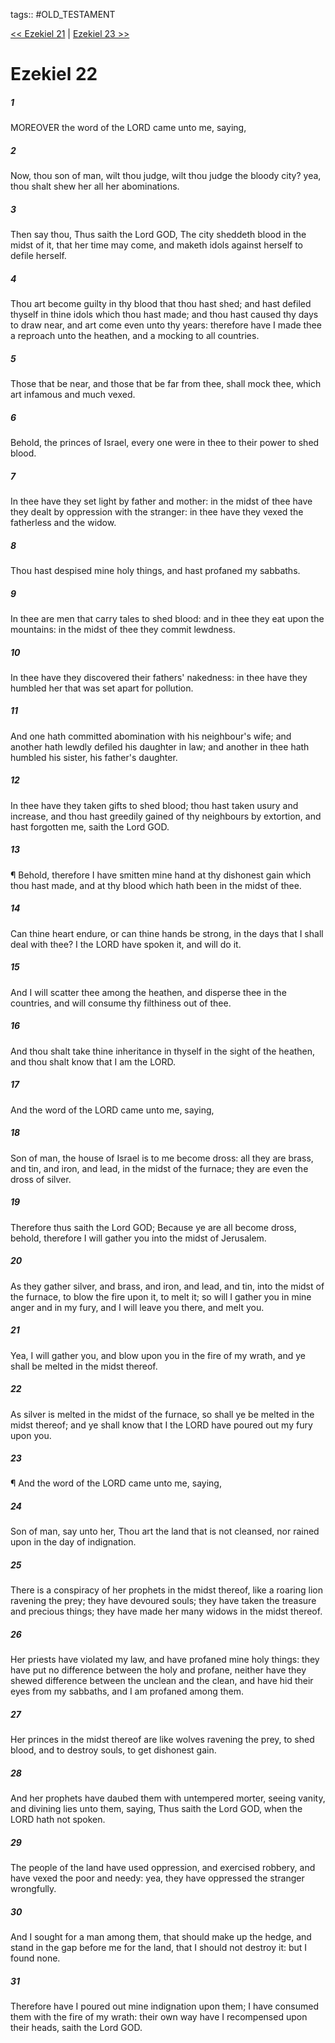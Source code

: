 tags:: #OLD_TESTAMENT

[<< Ezekiel 21](OLD_TESTAMENT/26_Ezekiel/Ezekiel_21.md) | [Ezekiel 23 >>](OLD_TESTAMENT/26_Ezekiel/Ezekiel_23.md)

# Ezekiel 22

##### 1

MOREOVER the word of the LORD came unto me, saying,

##### 2

Now, thou son of man, wilt thou judge, wilt thou judge the bloody city? yea, thou shalt shew her all her abominations.

##### 3

Then say thou, Thus saith the Lord GOD, The city sheddeth blood in the midst of it, that her time may come, and maketh idols against herself to defile herself.

##### 4

Thou art become guilty in thy blood that thou hast shed; and hast defiled thyself in thine idols which thou hast made; and thou hast caused thy days to draw near, and art come even unto thy years: therefore have I made thee a reproach unto the heathen, and a mocking to all countries.

##### 5

Those that be near, and those that be far from thee, shall mock thee, which art infamous and much vexed.

##### 6

Behold, the princes of Israel, every one were in thee to their power to shed blood.

##### 7

In thee have they set light by father and mother: in the midst of thee have they dealt by oppression with the stranger: in thee have they vexed the fatherless and the widow.

##### 8

Thou hast despised mine holy things, and hast profaned my sabbaths.

##### 9

In thee are men that carry tales to shed blood: and in thee they eat upon the mountains: in the midst of thee they commit lewdness.

##### 10

In thee have they discovered their fathers' nakedness: in thee have they humbled her that was set apart for pollution.

##### 11

And one hath committed abomination with his neighbour's wife; and another hath lewdly defiled his daughter in law; and another in thee hath humbled his sister, his father's daughter.

##### 12

In thee have they taken gifts to shed blood; thou hast taken usury and increase, and thou hast greedily gained of thy neighbours by extortion, and hast forgotten me, saith the Lord GOD.

##### 13

¶ Behold, therefore I have smitten mine hand at thy dishonest gain which thou hast made, and at thy blood which hath been in the midst of thee.

##### 14

Can thine heart endure, or can thine hands be strong, in the days that I shall deal with thee? I the LORD have spoken it, and will do it.

##### 15

And I will scatter thee among the heathen, and disperse thee in the countries, and will consume thy filthiness out of thee.

##### 16

And thou shalt take thine inheritance in thyself in the sight of the heathen, and thou shalt know that I am the LORD.

##### 17

And the word of the LORD came unto me, saying,

##### 18

Son of man, the house of Israel is to me become dross: all they are brass, and tin, and iron, and lead, in the midst of the furnace; they are even the dross of silver.

##### 19

Therefore thus saith the Lord GOD; Because ye are all become dross, behold, therefore I will gather you into the midst of Jerusalem.

##### 20

As they gather silver, and brass, and iron, and lead, and tin, into the midst of the furnace, to blow the fire upon it, to melt it; so will I gather you in mine anger and in my fury, and I will leave you there, and melt you.

##### 21

Yea, I will gather you, and blow upon you in the fire of my wrath, and ye shall be melted in the midst thereof.

##### 22

As silver is melted in the midst of the furnace, so shall ye be melted in the midst thereof; and ye shall know that I the LORD have poured out my fury upon you.

##### 23

¶ And the word of the LORD came unto me, saying,

##### 24

Son of man, say unto her, Thou art the land that is not cleansed, nor rained upon in the day of indignation.

##### 25

There is a conspiracy of her prophets in the midst thereof, like a roaring lion ravening the prey; they have devoured souls; they have taken the treasure and precious things; they have made her many widows in the midst thereof.

##### 26

Her priests have violated my law, and have profaned mine holy things: they have put no difference between the holy and profane, neither have they shewed difference between the unclean and the clean, and have hid their eyes from my sabbaths, and I am profaned among them.

##### 27

Her princes in the midst thereof are like wolves ravening the prey, to shed blood, and to destroy souls, to get dishonest gain.

##### 28

And her prophets have daubed them with untempered morter, seeing vanity, and divining lies unto them, saying, Thus saith the Lord GOD, when the LORD hath not spoken.

##### 29

The people of the land have used oppression, and exercised robbery, and have vexed the poor and needy: yea, they have oppressed the stranger wrongfully.

##### 30

And I sought for a man among them, that should make up the hedge, and stand in the gap before me for the land, that I should not destroy it: but I found none.

##### 31

Therefore have I poured out mine indignation upon them; I have consumed them with the fire of my wrath: their own way have I recompensed upon their heads, saith the Lord GOD.
